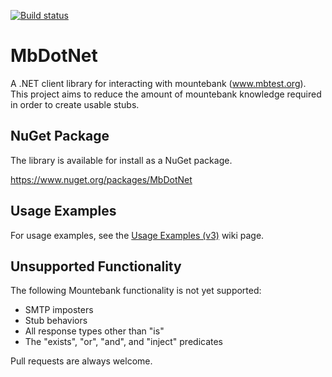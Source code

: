 [![Build status](https://ci.appveyor.com/api/projects/status/q5rn71ncmimgg3y3?svg=true)](https://ci.appveyor.com/project/mattherman/mbdotnet)

# MbDotNet
A .NET client library for interacting with mountebank (www.mbtest.org). This project aims to reduce the amount of mountebank knowledge required in order to create usable stubs.

## NuGet Package ##

The library is available for install as a NuGet package.

https://www.nuget.org/packages/MbDotNet

## Usage Examples

For usage examples, see the [Usage Examples (v3)](https://github.com/mattherman/MbDotNet/wiki/Usage-Examples-%28v3%29) wiki page.

## Unsupported Functionality ##

The following Mountebank functionality is not yet supported:
- SMTP imposters
- Stub behaviors
- All response types other than "is"
- The "exists", "or", "and", and "inject" predicates

Pull requests are always welcome.
